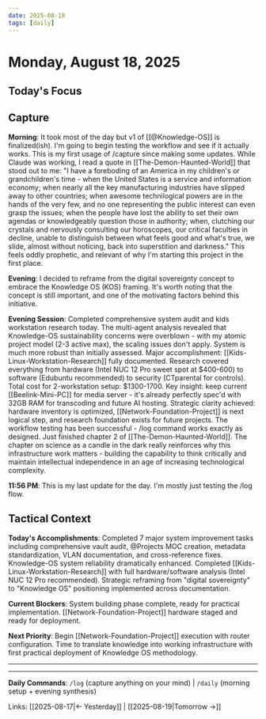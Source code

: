 ```yaml
---
date: 2025-08-18
tags: [daily]
---
```


# Monday, August 18, 2025

## Today's Focus
<!-- Historical note - see Capture and Tactical Context for this day's activity -->

## Capture

**Morning**: It took most of the day but v1 of [[@Knowledge-OS]] is finalized(ish). I'm going to begin testing the workflow and see if it actually works. This is my first usage of /capture since making some updates. While Claude was working, I read a quote in [[The-Demon-Haunted-World]] that stood out to me: "I have a foreboding of an America in my children's or grandchildren's time - when the United States is a service and information economy; when nearly all the key manufacturing industries have slipped away to other countries; when awesome technilogical powers are in the hands of the very few, and no one representing the public interest can even grasp the issues; when the people have lost the ability to set their own agendas or knowledgeably question those in authority; when, clutching our crystals and nervously consulting our horoscopes, our critical faculties in decline, unable to distinguish between what feels good and what's true, we slide, almost without noticing, back into superstition and darkness." This feels oddly prophetic, and relevant of why I'm starting this project in the first place.

**Evening**: I decided to reframe from the digital sovereignty concept to embrace the Knowledge OS (KOS) framing. It's worth noting that the concept is still important, and one of the motivating factors behind this initiative.

**Evening Session**: Completed comprehensive system audit and kids workstation research today. The multi-agent analysis revealed that Knowledge-OS sustainability concerns were overblown - with my atomic project model (2-3 active max), the scaling issues don't apply. System is much more robust than initially assessed. Major accomplishment: [[Kids-Linux-Workstation-Research]] fully documented. Research covered everything from hardware (Intel NUC 12 Pro sweet spot at $400-600) to software (Edubuntu recommended) to security (CTparental for controls). Total cost for 2-workstation setup: $1300-1700. Key insight: keep current [[Beelink-Mini-PC]] for media server - it's already perfectly spec'd with 32GB RAM for transcoding and future AI hosting. Strategic clarity achieved: hardware inventory is optimized, [[Network-Foundation-Project]] is next logical step, and research foundation exists for future projects. The workflow testing has been successful - /log command works exactly as designed. Just finished chapter 2 of [[The-Demon-Haunted-World]]. The chapter on science as a candle in the dark really reinforces why this infrastructure work matters - building the capability to think critically and maintain intellectual independence in an age of increasing technological complexity.

**11:56 PM**: This is my last update for the day. I'm mostly just testing the /log flow.


## Tactical Context
<!-- AI maintains tactical context for session continuity throughout the day -->

**Today's Accomplishments**: Completed 7 major system improvement tasks including comprehensive vault audit, @Projects MOC creation, metadata standardization, VLAN documentation, and cross-reference fixes. Knowledge-OS system reliability dramatically enhanced. Completed [[Kids-Linux-Workstation-Research]] with full hardware/software analysis (Intel NUC 12 Pro recommended). Strategic reframing from "digital sovereignty" to "Knowledge OS" positioning implemented across documentation.

**Current Blockers**: System building phase complete, ready for practical implementation. [[Network-Foundation-Project]] hardware staged and ready for deployment.

**Next Priority**: Begin [[Network-Foundation-Project]] execution with router configuration. Time to translate knowledge into working infrastructure with first practical deployment of Knowledge OS methodology.

---


---

**Daily Commands**: `/log` (capture anything on your mind) | `/daily` (morning setup + evening synthesis)

Links: [[2025-08-17|← Yesterday]] | [[2025-08-19|Tomorrow →]]